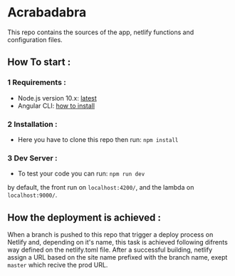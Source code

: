 # Acrabadabra

This repo contains the sources of the app, netlify functions and configuration files.

## How To start :

### 1 Requirements :

* Node.js version 10.x: [latest](https://nodejs.org/en/download/current/)
* Angular CLI: [how to install](https://angular.io/guide/quickstart#npm-package-manager)
    
### 2 Installation :

* Here you have to clone this repo then run: 
    `npm install`
    
### 3 Dev Server :

* To test your code you can run:
    `npm run dev`
   
by default, the front run on `localhost:4200/`, and the lambda on `localhost:9000/`.


## How the deployment is achieved :

When a branch is pushed to this repo that trigger a deploy process on Netlify and, depending on it's name, this task is achieved following difrents way defined on the netlify.toml file. After a successful building, netlify assign a URL based on the site name prefixed with the branch name, exept `master` which recive the prod URL.
